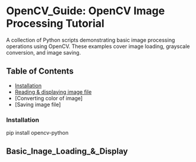 # OpenCV_Guide:  OpenCV Image Processing Tutorial

A collection of Python scripts demonstrating basic image processing operations using OpenCV. These examples cover image loading, grayscale conversion, and image saving.

## Table of Contents
  - [Installation](#Installation)
  - [Reading & displaying image file](#Basic_Inage_Loading_&_Display)
  - [Converting color of image]
  - [Saving image file]

### Installation

pip install opencv-python

## Basic_Inage_Loading_&_Display

